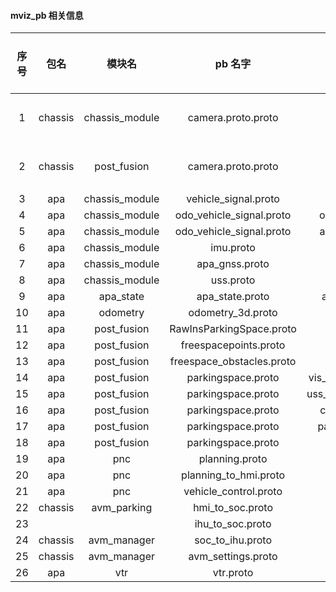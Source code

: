 #### mviz_pb 相关信息
|序号|   包名            |       模块名          |           pb 名字             |           topic          |tick 单位(us)|
|:-:|:----------------:|:---------------------:|:----------------------------:|:------------------------:|:----------:|
| 1 |     chassis      |    chassis_module     |   camera.proto.proto         |  camera30                |  秒+纳秒  |
| 2 |     chassis      |    post_fusion        |   camera.proto.proto         |  bev_libflow             |  秒+纳秒  |
| 3 |     apa          |    chassis_module     |   vehicle_signal.proto       |  vehicle_signal          |  ms      |
| 4 |     apa          |    chassis_module     |   odo_vehicle_signal.proto   |  odo_vehicle_signal      |  ms      |
| 5 |     apa          |    chassis_module     |   odo_vehicle_signal.proto   |  apa_vehicle_signal      |  ms      |
| 6 |     apa          |    chassis_module     |   imu.proto                  |  imu                     |  ms      |
| 7 |     apa          |    chassis_module     |   apa_gnss.proto             |  apa_gnss                |  ms      |
| 8 |     apa          |    chassis_module     |   uss.proto                  |  uss                     |  ms      |
| 9 |     apa          |    apa_state          |   apa_state.proto            |  apa_state_control       |  us      |
| 10 |    apa          |    odometry           |   odometry_3d.proto          |  odometry_3d             |  us      |
| 11 |    apa          |    post_fusion        |   RawInsParkingSpace.proto   |  raw_ins_ps              |  us      |
| 12 |    apa          |    post_fusion        |   freespacepoints.proto      |  freespace               |  us      |
| 13 |    apa          |    post_fusion        |   freespace_obstacles.proto  |  gridmap                 |  us      |
| 14 |    apa          |    post_fusion        |   parkingspace.proto         |  vis_parkingspace_to_ui  |          |
| 15 |    apa          |    post_fusion        |   parkingspace.proto         |  uss_parkingspace_mviz   |  us      |
| 16 |    apa          |    post_fusion        |   parkingspace.proto         |  cus_parkingspace        |          |
| 17 |    apa          |    post_fusion        |   parkingspace.proto         |  parkingspace_to_ui      |          |
| 18 |    apa          |    post_fusion        |   parkingspace.proto         |  parkingspace            |  us      |
| 19 |    apa          |    pnc                |   planning.proto             |  planning                |  us      |
| 20 |    apa          |    pnc                |   planning_to_hmi.proto      |  planning_to_hmi         |  us      |
| 21 |    apa          |    pnc                |   vehicle_control.proto      |  vehicle_control         |  us      |
| 22 |   chassis       |    avm_parking        |   hmi_to_soc.proto           |  hmi_to_soc              |          |
| 23 |                 |                       |   ihu_to_soc.proto           |  ihu_to_soc              |          |
| 24 |   chassis       |    avm_manager        |   soc_to_ihu.proto           |  soc_to_ihu              |          |
| 25 |   chassis       |    avm_manager        |   avm_settings.proto         |  avm_settings            |          |
| 26 |    apa          |     vtr               |   vtr.proto                  |  vtr                     |  us      |

